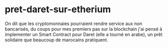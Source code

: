 # pret-daret-sur-etherium
On dit que les cryptomonnaies pourraient rendre service aux non bancarisés, du coups pour mes premiers pas sur la blockchain j'ai pensé à implementer un Smart Contract pour Daret (elle a tourné en arabe), un prêt solidaire que beaucoup de marocains pratiquent.
